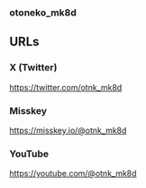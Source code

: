 ### otoneko_mk8d
## URLs
### X (Twitter)
https://twitter.com/otnk_mk8d
### Misskey
https://misskey.io/@otnk_mk8d
### YouTube
https://youtube.com/@otnk_mk8d
